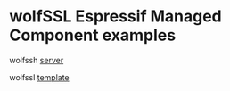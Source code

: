 # wolfSSL Espressif Managed Component examples


wolfssh [server](./wolfssh_server/README.md)

wolfssl [template](./wolfssh_template/README.md)
